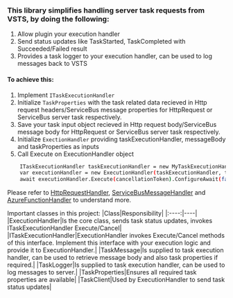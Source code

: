 ﻿### This library simplifies handling server task requests from VSTS, by doing the following:

1. Allow plugin your execution handler
2. Send status updates like TaskStarted, TaskCompleted with Succeeded/Failed result
3. Provides a task logger to your execution handler, can be used to log messages back to VSTS

#### To achieve this:
1. Implement `ITaskExecutionHandler`
2. Initialize `TaskProperties` with the task related data recieved in Http request headers/ServiceBus message properties for HttpRequest or ServiceBus server task respectively.
3. Save your task input object recieved in Http request body/ServiceBus message body for HttpRequest or ServiceBus server task respectively.
3. Initialize `ExectionHandler` providing taskExecutionHandler, messageBody and taskProperties as inputs
4. Call Execute on ExecutionHandler object

```sh
    ITaskExecutionHandler taskExecutionHandler = new MyTaskExecutionHandler();
    var executionHandler = new ExecutionHandler(taskExecutionHandler, taskMessageBody, taskProperties);
    await executionHandler.Execute(cancellationToken).ConfigureAwait(false);
```

Please refer to [HttpRequestHandler](https://github.com/Microsoft/vsts-rm-extensions/tree/master/ServerTaskHelper/HttpRequestHandler), [ServiceBusMessageHandler](https://github.com/Microsoft/vsts-rm-extensions/tree/master/ServerTaskHelper/ServiceBusMessageHandler) and [AzureFunctionHandler](https://github.com/Microsoft/vsts-rm-extensions/tree/master/ServerTaskHelper/AzureFunctionHandler) to understand more.

Important classes in this project:
|Class|Responsibility|
|:----:|----|
|ExecutionHandler|Is the core class, sends task status updates, invokes ITaskExecutionHandler Execute/Cancel|
|ITaskExecutionHandler|ExecutionHandler invokes Execute/Cancel methods of this interface. Implement this interface with your execution logic and provide it to ExecutionHandler.|
|TaskMessage|Is supplied to task execution handler, can be used to retrieve message body and also task properties if required.|
|TaskLogger|Is supplied to task execution handler, can be used to log messages to server.|
|TaskProperties|Ensures all required task properties are available| 
|TaskClient|Used by ExecutionHandler to send task status updates|
